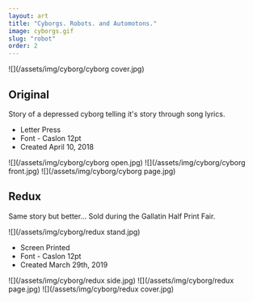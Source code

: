 ```yaml
---
layout: art
title: "Cyborgs. Robots. and Automotons."
image: cyborgs.gif
slug: "robot"
order: 2
---
```


![](/assets/img/cyborg/cyborg cover.jpg)

## Original
Story of a depressed cyborg telling it's story through song lyrics.

- Letter Press
- Font - Caslon 12pt
- Created April 10, 2018


![](/assets/img/cyborg/cyborg open.jpg)
![](/assets/img/cyborg/cyborg front.jpg)
![](/assets/img/cyborg/cyborg page.jpg)


## Redux
Same story but better...
Sold during the Gallatin Half Print Fair.

![](/assets/img/cyborg/redux stand.jpg)

- Screen Printed
- Font - Caslon 12pt
- Created March 29th, 2019


![](/assets/img/cyborg/redux side.jpg)
![](/assets/img/cyborg/redux page.jpg)
![](/assets/img/cyborg/redux cover.jpg)
